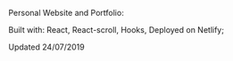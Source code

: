 Personal Website and Portfolio:

Built with: React, React-scroll, Hooks, Deployed on Netlify;

Updated 24/07/2019